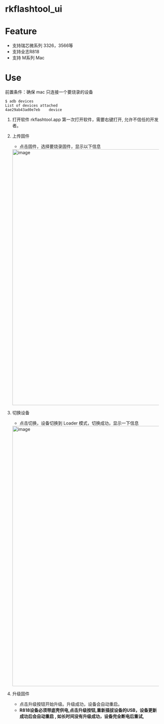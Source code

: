 # rkflashtool_ui

# Feature
* 支持瑞芯微系列 3326，3566等
* 支持全志R818
* 支持 M系列 Mac

# Use
前置条件：确保 mac 只连接一个要烧录的设备
```
$ adb devices
List of devices attached
4ae29ab43ad0e7eb	device
```
1. 打开软件 rkflashtool.app
第一次打开软件，需要右键打开, 允许不信任的开发者。
2. 上传固件
    * 点击固件，选择要烧录固件，显示以下信息
     <img width="837" alt="image" src="https://github.com/suyulin/rkflashtool_ui/assets/1.png">

3. 切换设备
   * 点击切换，设备切换到 Loader 模式，切换成功，显示一下信息
   <img width="851" alt="image" src="https://github.com/suyulin/rkflashtool_ui/assets/2.png">
4. 升级固件
   * 点击升级按钮开始升级。升级成功，设备会自动重启。
   * **R818设备必须带底壳供电,点击升级按钮,重新插拔设备的USB，设备更新成功后会自动重启 , 如长时间没有升级成功，设备完全断电后重试,**
        

